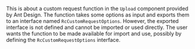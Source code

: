 This is about a custom request function in the `Upload` component provided by Ant Design. The function takes some options as input and exports them to an interface named `RcCustomRequestOptions`. However, the exported interface is not defined and cannot be imported or used directly. The user wants the function to be made available for import and use, possibly by defining the `RcCustomRequestOptions` interface.
